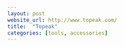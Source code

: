 ```yaml
---
layout: post
website_url: http://www.topeak.com/
title:  "Topeak"
categories: [tools, accessories]
---
```

